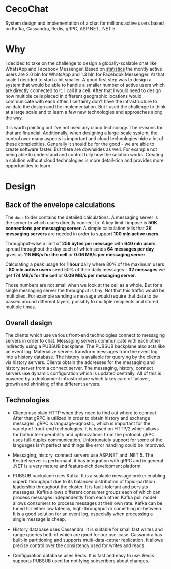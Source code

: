 # CecoChat

System design and implementation of a chat for millions active users based on Kafka, Cassandra, Redis, gRPC, ASP.NET, .NET 5.

# Why

I decided to take on the challenge to design a globally-scalable chat like WhatsApp and Facebook Messenger. Based on [statistics](https://www.statista.com/statistics/258749/most-popular-global-mobile-messenger-apps/) the montly active users are 2.0 bln for WhatsApp and 1.3 bln for Facebook Messenger. At that scale I decided to start a bit smaller. A good first step was to design a system that would be able to handle a smaller number of active users which are directly connected to it. I call it a cell. After that I would need to design how multiple cells placed in different geographic locations would communicate with each other. I certainly don't have the infrastructure to validate the design and the implementation. But I used the challenge to think at a large scale and to learn a few new technologies and approaches along the way.

It is worth pointing out I've not used any cloud technology. The reasons for that are financial. Additionally, when designing a large-scale system, the control over many aspects is important and cloud technologies hide a lot of these complexities. Generally it should be for the good - we are able to create software faster. But there are downsides as well. For example not being able to understand and control fully how the solution works. Creating a solution without cloud technologies is more detail-rich and provides more opportunities to learn.

# Design

## Back of the envelope calculations

The `docs` folder contains the detailed calculations. A messaging server is the server to which users directly connect to. A key limit I impose is **50K connections per messaging server**. A simple calculation tells that **2K messaging servers** are needed in order to support **100 mln active users**.

Throughput-wise a limit of **256 bytes per message** with **640 mln users** spread throughout the day each of which sends **64 messages per day** gives us **116 MB/s for the cell** or **0.06 MB/s per messaging server**.

Calculating a peak usage for **1 hour** daily where 80% of the maximum users - **80 mln active users** send 50% of their daily messages - **32 messages** we get **174 MB/s for the cell** or **0.09 MB/s per messaging server**.

Those numbers are not small when we look at the cell as a whole. But for a single messaging server the throughput is tiny. Not that this traffic would be multiplied. For example sending a message would require that data to be passed around different layers, possibly to multiple recipients and stored multiple times.

## Overall design

The clients which use various front-end technologies connect to messaging servers in order to chat. Messaging servers communicate with each other indirectly using a PUBSUB backplane. The PUBSUB backplane also acts like an event log. Materialize servers transform messages from the event log into a history database. The history is available for querying by the clients via history servers. Clients obtain the addresses for the messaging and history server from a connect server. The messaging, history, connect servers use dynamic configuration which is updated centrally. All of this is powered by a deployment infrastructure which takes care of failover, growth and shrinking of the different servers.

## Technologies

* Clients use plain HTTP when they need to find out where to connect. After that gRPC is utilized in order to obtain history and exchange messages. gRPC is language-agnostic, which is important for the variety of front-end technologies. It is based on HTTP/2 which allows for both inter-operability and optimizations from the protocol. gRPC uses full-duplex communication. Unfortunately support for some of the languages isn't perfect and things like error handling could be improved.

* Messaging, history, connect servers use ASP.NET and .NET 5. The Kestrel server is performant, it has integration with gRPC and in general .NET is a very mature and feature-rich development platform.

* PUBSUB backplane uses Kafka. It is a scalable message broker enabling superb throughput due to its balanced distribution of topic-partition leadership throughout the cluster. It is fault-tolerant and persists messages. Kafka allows different consumer groups each of which can process messages independently from each other. Kafka pull model allows consumers to process messages at their own rate. Kafka can be tuned for either low latency, high-throughput or something in-between. It is a good solution for an event log, especially when processing a single message is cheap.

* History database uses Cassandra. It is suitable for small fast writes and range queries both of which are good for our use-case. Cassandra has built-in partitioning and supports multi-data-cetner replication. It allows precise control over the consistency used for writes and reads.

* Configuration database uses Redis. It is fast and easy to use. Redis supports PUBSUB used for notifying subscribers about changes.
